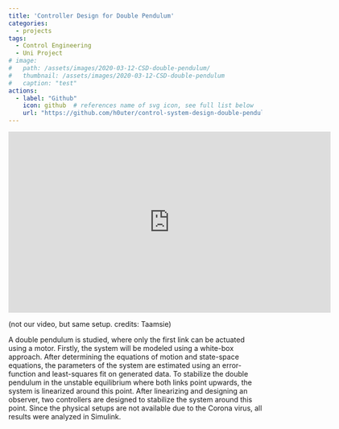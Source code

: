 ```yaml
---
title: 'Controller Design for Double Pendulum'
categories:
  - projects
tags:
  - Control Engineering
  - Uni Project
# image:
#   path: /assets/images/2020-03-12-CSD-double-pendulum/
#   thumbnail: /assets/images/2020-03-12-CSD-double-pendulum
#   caption: "test"
actions:
  - label: "Github"
    icon: github  # references name of svg icon, see full list below
    url: "https://github.com/h0uter/control-system-design-double-pendulum"
---
```


<div class="embed-responsive embed-responsive-16by9">
  <iframe width="640" height="360" src="https://www.youtube.com/embed/qcokfeDFilA?controls=1&amp;" frameborder="0" allowfullscreen></iframe>
</div>

(not our video, but same setup. credits: Taamsie)

A double pendulum is studied, where only the first link can be actuated using a motor. Firstly, the system will be modeled using a white-box approach. After determining the equations of motion and state-space equations, the parameters of the system are estimated using an error-function and least-squares fit on generated data. To stabilize the double pendulum in the unstable equilibrium where both links point upwards, the system is linearized around this point. After linearizing and designing an observer, two controllers are designed to stabilize the system around this point. Since the physical setups are not available due to the Corona virus, all results were analyzed in Simulink.


<!-- <iframe width="560" height="400" src="https://www.youtube.com/embed/qcokfeDFilA" frameborder="0" allow="accelerometer; autoplay; clipboard-write; encrypted-media; gyroscope; picture-in-picture" allowfullscreen></iframe> -->

<!-- (credits: not my video, but same setup) -->

<!-- https://github.com/h0uter/control-system-design-double-pendulum -->
